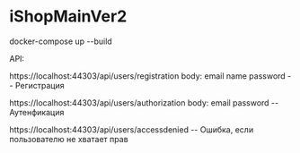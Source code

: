 # iShopMainVer2

docker-compose up --build

API:

https://localhost:44303/api/users/registration body: email name password -- Регистрация

https://localhost:44303/api/users/authorization body: email password -- Аутенфикация

https://localhost:44303/api/users/accessdenied -- Ошибка, если пользователю не хватает прав


